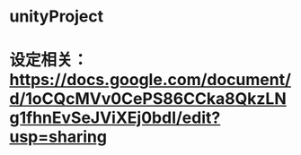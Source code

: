 # unityProject
# 设定相关： https://docs.google.com/document/d/1oCQcMVv0CePS86CCka8QkzLNg1fhnEvSeJViXEj0bdI/edit?usp=sharing